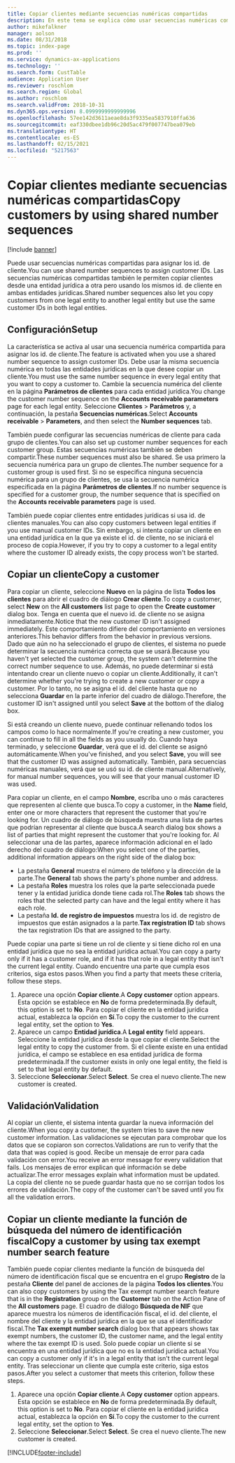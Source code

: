 ```yaml
---
title: Copiar clientes mediante secuencias numéricas compartidas
description: En este tema se explica cómo usar secuencias numéricas compartidas para copiar un cliente en otra entidad jurídica pero conservando el mismo id. de cliente.
author: mikefalkner
manager: aolson
ms.date: 08/31/2018
ms.topic: index-page
ms.prod: ''
ms.service: dynamics-ax-applications
ms.technology: ''
ms.search.form: CustTable
audience: Application User
ms.reviewer: roschlom
ms.search.region: Global
ms.author: roschlom
ms.search.validFrom: 2018-10-31
ms.dyn365.ops.version: 8.0999999999999996
ms.openlocfilehash: 57ee142d3611aeae8da3f9335ea5837910ffa636
ms.sourcegitcommit: eaf330dbee1db96c20d5ac479f007747bea079eb
ms.translationtype: HT
ms.contentlocale: es-ES
ms.lasthandoff: 02/15/2021
ms.locfileid: "5217563"
---
```

# <a name="copy-customers-by-using-shared-number-sequences"></a><span data-ttu-id="f29c0-103">Copiar clientes mediante secuencias numéricas compartidas</span><span class="sxs-lookup"><span data-stu-id="f29c0-103">Copy customers by using shared number sequences</span></span>

[!include [banner](../includes/banner.md)]

<span data-ttu-id="f29c0-104">Puede usar secuencias numéricas compartidas para asignar los id. de cliente.</span><span class="sxs-lookup"><span data-stu-id="f29c0-104">You can use shared number sequences to assign customer IDs.</span></span> <span data-ttu-id="f29c0-105">Las secuencias numéricas compartidas también le permiten copiar clientes desde una entidad jurídica a otra pero usando los mismos id. de cliente en ambas entidades jurídicas.</span><span class="sxs-lookup"><span data-stu-id="f29c0-105">Shared number sequences also let you copy customers from one legal entity to another legal entity but use the same customer IDs in both legal entities.</span></span>

## <a name="setup"></a><span data-ttu-id="f29c0-106">Configuración</span><span class="sxs-lookup"><span data-stu-id="f29c0-106">Setup</span></span>

<span data-ttu-id="f29c0-107">La característica se activa al usar una secuencia numérica compartida para asignar los id. de cliente.</span><span class="sxs-lookup"><span data-stu-id="f29c0-107">The feature is activated when you use a shared number sequence to assign customer IDs.</span></span> <span data-ttu-id="f29c0-108">Debe usar la misma secuencia numérica en todas las entidades jurídicas en la que desee copiar un cliente.</span><span class="sxs-lookup"><span data-stu-id="f29c0-108">You must use the same number sequence in every legal entity that you want to copy a customer to.</span></span> <span data-ttu-id="f29c0-109">Cambie la secuencia numérica del cliente en la página **Parámetros de clientes** para cada entidad jurídica.</span><span class="sxs-lookup"><span data-stu-id="f29c0-109">You change the customer number sequence on the **Accounts receivable parameters** page for each legal entity.</span></span> <span data-ttu-id="f29c0-110">Seleccione **Clientes** \> **Parámetros** y, a continuación, la pestaña **Secuencias numéricas**.</span><span class="sxs-lookup"><span data-stu-id="f29c0-110">Select **Accounts receivable** \> **Parameters**, and then select the **Number sequences** tab.</span></span>

<span data-ttu-id="f29c0-111">También puede configurar las secuencias numéricas de cliente para cada grupo de clientes.</span><span class="sxs-lookup"><span data-stu-id="f29c0-111">You can also set up customer number sequences for each customer group.</span></span> <span data-ttu-id="f29c0-112">Estas secuencias numéricas también se deben compartir.</span><span class="sxs-lookup"><span data-stu-id="f29c0-112">These number sequences must also be shared.</span></span> <span data-ttu-id="f29c0-113">Se usa primero la secuencia numérica para un grupo de clientes.</span><span class="sxs-lookup"><span data-stu-id="f29c0-113">The number sequence for a customer group is used first.</span></span> <span data-ttu-id="f29c0-114">Si no se especifica ninguna secuencia numérica para un grupo de clientes, se usa la secuencia numérica especificada en la página **Parámetros de clientes**.</span><span class="sxs-lookup"><span data-stu-id="f29c0-114">If no number sequence is specified for a customer group, the number sequence that is specified on the **Accounts receivable parameters** page is used.</span></span>

<span data-ttu-id="f29c0-115">También puede copiar clientes entre entidades jurídicas si usa id. de clientes manuales.</span><span class="sxs-lookup"><span data-stu-id="f29c0-115">You can also copy customers between legal entities if you use manual customer IDs.</span></span> <span data-ttu-id="f29c0-116">Sin embargo, si intenta copiar un cliente en una entidad jurídica en la que ya existe el id. de cliente, no se iniciará el proceso de copia.</span><span class="sxs-lookup"><span data-stu-id="f29c0-116">However, if you try to copy a customer to a legal entity where the customer ID already exists, the copy process won't be started.</span></span>

## <a name="copy-a-customer"></a><span data-ttu-id="f29c0-117">Copiar un cliente</span><span class="sxs-lookup"><span data-stu-id="f29c0-117">Copy a customer</span></span>

<span data-ttu-id="f29c0-118">Para copiar un cliente, seleccione **Nuevo** en la página de lista **Todos los clientes** para abrir el cuadro de diálogo **Crear cliente**.</span><span class="sxs-lookup"><span data-stu-id="f29c0-118">To copy a customer, select **New** on the **All customers** list page to open the **Create customer** dialog box.</span></span> <span data-ttu-id="f29c0-119">Tenga en cuenta que el nuevo id. de cliente no se asigna inmediatamente.</span><span class="sxs-lookup"><span data-stu-id="f29c0-119">Notice that the new customer ID isn't assigned immediately.</span></span> <span data-ttu-id="f29c0-120">Este comportamiento difiere del comportamiento en versiones anteriores.</span><span class="sxs-lookup"><span data-stu-id="f29c0-120">This behavior differs from the behavior in previous versions.</span></span> <span data-ttu-id="f29c0-121">Dado que aún no ha seleccionado el grupo de clientes, el sistema no puede determinar la secuencia numérica correcta que se usará.</span><span class="sxs-lookup"><span data-stu-id="f29c0-121">Because you haven't yet selected the customer group, the system can't determine the correct number sequence to use.</span></span> <span data-ttu-id="f29c0-122">Además, no puede determinar si está intentando crear un cliente nuevo o copiar un cliente.</span><span class="sxs-lookup"><span data-stu-id="f29c0-122">Additionally, it can't determine whether you're trying to create a new customer or copy a customer.</span></span> <span data-ttu-id="f29c0-123">Por lo tanto, no se asigna el id. del cliente hasta que no selecciona **Guardar** en la parte inferior del cuadro de diálogo.</span><span class="sxs-lookup"><span data-stu-id="f29c0-123">Therefore, the customer ID isn't assigned until you select **Save** at the bottom of the dialog box.</span></span>

<span data-ttu-id="f29c0-124">Si está creando un cliente nuevo, puede continuar rellenando todos los campos como lo hace normalmente.</span><span class="sxs-lookup"><span data-stu-id="f29c0-124">If you're creating a new customer, you can continue to fill in all the fields as you usually do.</span></span> <span data-ttu-id="f29c0-125">Cuando haya terminado, y seleccione **Guardar**, verá que el id. del cliente se asignó automáticamente.</span><span class="sxs-lookup"><span data-stu-id="f29c0-125">When you've finished, and you select **Save**, you will see that the customer ID was assigned automatically.</span></span> <span data-ttu-id="f29c0-126">También, para secuencias numéricas manuales, verá que se usó su id. de cliente manual.</span><span class="sxs-lookup"><span data-stu-id="f29c0-126">Alternatively, for manual number sequences, you will see that your manual customer ID was used.</span></span>

<span data-ttu-id="f29c0-127">Para copiar un cliente, en el campo **Nombre**, escriba uno o más caracteres que representen al cliente que busca.</span><span class="sxs-lookup"><span data-stu-id="f29c0-127">To copy a customer, in the **Name** field, enter one or more characters that represent the customer that you're looking for.</span></span> <span data-ttu-id="f29c0-128">Un cuadro de diálogo de búsqueda muestra una lista de partes que podrían representar al cliente que busca.</span><span class="sxs-lookup"><span data-stu-id="f29c0-128">A search dialog box shows a list of parties that might represent the customer that you're looking for.</span></span> <span data-ttu-id="f29c0-129">Al seleccionar una de las partes, aparece información adicional en el lado derecho del cuadro de diálogo:</span><span class="sxs-lookup"><span data-stu-id="f29c0-129">When you select one of the parties, additional information appears on the right side of the dialog box:</span></span>

- <span data-ttu-id="f29c0-130">La pestaña **General** muestra el número de teléfono y la dirección de la parte.</span><span class="sxs-lookup"><span data-stu-id="f29c0-130">The **General** tab shows the party's phone number and address.</span></span>
- <span data-ttu-id="f29c0-131">La pestaña **Roles** muestra los roles que la parte seleccionada puede tener y la entidad jurídica donde tiene cada rol.</span><span class="sxs-lookup"><span data-stu-id="f29c0-131">The **Roles** tab shows the roles that the selected party can have and the legal entity where it has each role.</span></span>
- <span data-ttu-id="f29c0-132">La pestaña **Id. de registro de impuestos** muestra los id. de registro de impuestos que están asignados a la parte.</span><span class="sxs-lookup"><span data-stu-id="f29c0-132">**Tax registration ID** tab shows the tax registration IDs that are assigned to the party.</span></span>

<span data-ttu-id="f29c0-133">Puede copiar una parte si tiene un rol de cliente y si tiene dicho rol en una entidad jurídica que no sea la entidad jurídica actual.</span><span class="sxs-lookup"><span data-stu-id="f29c0-133">You can copy a party only if it has a customer role, and if it has that role in a legal entity that isn't the current legal entity.</span></span> <span data-ttu-id="f29c0-134">Cuando encuentre una parte que cumpla esos criterios, siga estos pasos.</span><span class="sxs-lookup"><span data-stu-id="f29c0-134">When you find a party that meets these criteria, follow these steps.</span></span>

1. <span data-ttu-id="f29c0-135">Aparece una opción **Copiar cliente**.</span><span class="sxs-lookup"><span data-stu-id="f29c0-135">A **Copy customer** option appears.</span></span> <span data-ttu-id="f29c0-136">Esta opción se establece en **No** de forma predeterminada.</span><span class="sxs-lookup"><span data-stu-id="f29c0-136">By default, this option is set to **No**.</span></span> <span data-ttu-id="f29c0-137">Para copiar el cliente en la entidad jurídica actual, establezca la opción en **Sí**.</span><span class="sxs-lookup"><span data-stu-id="f29c0-137">To copy the customer to the current legal entity, set the option to **Yes**.</span></span> 
2. <span data-ttu-id="f29c0-138">Aparece un campo **Entidad jurídica**.</span><span class="sxs-lookup"><span data-stu-id="f29c0-138">A **Legal entity** field appears.</span></span> <span data-ttu-id="f29c0-139">Seleccione la entidad jurídica desde la que copiar el cliente.</span><span class="sxs-lookup"><span data-stu-id="f29c0-139">Select the legal entity to copy the customer from.</span></span> <span data-ttu-id="f29c0-140">Si el cliente existe en una entidad jurídica, el campo se establece en esa entidad jurídica de forma predeterminada.</span><span class="sxs-lookup"><span data-stu-id="f29c0-140">If the customer exists in only one legal entity, the field is set to that legal entity by default.</span></span>
3. <span data-ttu-id="f29c0-141">Seleccione **Seleccionar**.</span><span class="sxs-lookup"><span data-stu-id="f29c0-141">Select **Select**.</span></span> <span data-ttu-id="f29c0-142">Se crea el nuevo cliente.</span><span class="sxs-lookup"><span data-stu-id="f29c0-142">The new customer is created.</span></span>

## <a name="validation"></a><span data-ttu-id="f29c0-143">Validación</span><span class="sxs-lookup"><span data-stu-id="f29c0-143">Validation</span></span>

<span data-ttu-id="f29c0-144">Al copiar un cliente, el sistema intenta guardar la nueva información del cliente.</span><span class="sxs-lookup"><span data-stu-id="f29c0-144">When you copy a customer, the system tries to save the new customer information.</span></span> <span data-ttu-id="f29c0-145">Las validaciones se ejecutan para comprobar que los datos que se copiaron son correctos.</span><span class="sxs-lookup"><span data-stu-id="f29c0-145">Validations are run to verify that the data that was copied is good.</span></span> <span data-ttu-id="f29c0-146">Recibe un mensaje de error para cada validación con error.</span><span class="sxs-lookup"><span data-stu-id="f29c0-146">You receive an error message for every validation that fails.</span></span> <span data-ttu-id="f29c0-147">Los mensajes de error explican qué información se debe actualizar.</span><span class="sxs-lookup"><span data-stu-id="f29c0-147">The error messages explain what information must be updated.</span></span> <span data-ttu-id="f29c0-148">La copia del cliente no se puede guardar hasta que no se corrijan todos los errores de validación.</span><span class="sxs-lookup"><span data-stu-id="f29c0-148">The copy of the customer can't be saved until you fix all the validation errors.</span></span>

## <a name="copy-a-customer-by-using-tax-exempt-number-search-feature"></a><span data-ttu-id="f29c0-149">Copiar un cliente mediante la función de búsqueda del número de identificación fiscal</span><span class="sxs-lookup"><span data-stu-id="f29c0-149">Copy a customer by using tax exempt number search feature</span></span>

<span data-ttu-id="f29c0-150">También puede copiar clientes mediante la función de búsqueda del número de identificación fiscal que se encuentra en el grupo **Registro** de la pestaña **Cliente** del panel de acciones de la página **Todos los clientes**.</span><span class="sxs-lookup"><span data-stu-id="f29c0-150">You can also copy customers by using the Tax exempt number search feature that is in the **Registration** group on the **Customer** tab on the Action Pane of the **All customers** page.</span></span> <span data-ttu-id="f29c0-151">El cuadro de diálogo **Búsqueda de NIF** que aparece muestra los números de identificación fiscal, el id. del cliente, el nombre del cliente y la entidad jurídica en la que se usa el identificador fiscal.</span><span class="sxs-lookup"><span data-stu-id="f29c0-151">The **Tax exempt number search** dialog box that appears shows tax exempt numbers, the customer ID, the customer name, and the legal entity where the tax exempt ID is used.</span></span> <span data-ttu-id="f29c0-152">Solo puede copiar un cliente si se encuentra en una entidad jurídica que no es la entidad jurídica actual.</span><span class="sxs-lookup"><span data-stu-id="f29c0-152">You can copy a customer only if it's in a legal entity that isn't the current legal entity.</span></span> <span data-ttu-id="f29c0-153">Tras seleccionar un cliente que cumpla este criterio, siga estos pasos.</span><span class="sxs-lookup"><span data-stu-id="f29c0-153">After you select a customer that meets this criterion, follow these steps.</span></span>

1. <span data-ttu-id="f29c0-154">Aparece una opción **Copiar cliente**.</span><span class="sxs-lookup"><span data-stu-id="f29c0-154">A **Copy customer** option appears.</span></span> <span data-ttu-id="f29c0-155">Esta opción se establece en **No** de forma predeterminada.</span><span class="sxs-lookup"><span data-stu-id="f29c0-155">By default, this option is set to **No**.</span></span> <span data-ttu-id="f29c0-156">Para copiar el cliente en la entidad jurídica actual, establezca la opción en **Sí**.</span><span class="sxs-lookup"><span data-stu-id="f29c0-156">To copy the customer to the current legal entity, set the option to **Yes**.</span></span> 
2. <span data-ttu-id="f29c0-157">Seleccione **Seleccionar**.</span><span class="sxs-lookup"><span data-stu-id="f29c0-157">Select **Select**.</span></span> <span data-ttu-id="f29c0-158">Se crea el nuevo cliente.</span><span class="sxs-lookup"><span data-stu-id="f29c0-158">The new customer is created.</span></span>


[!INCLUDE[footer-include](../../includes/footer-banner.md)]